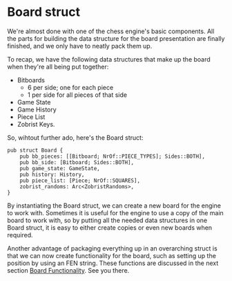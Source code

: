 # Board struct

We're almost done with one of the chess engine's basic components. All the
parts for building the data structure for the board presentation are
finally finished, and we only have to neatly pack them up.

To recap, we have the following data structures that make up the board when
they're all being put together:

- Bitboards
    - 6 per side; one for each piece
    - 1 per side for all pieces of that side
- Game State
- Game History
- Piece List
- Zobrist Keys.

So, wihtout further ado, here's the Board struct:

```rust,ignore
pub struct Board {
    pub bb_pieces: [[Bitboard; NrOf::PIECE_TYPES]; Sides::BOTH],
    pub bb_side: [Bitboard; Sides::BOTH],
    pub game_state: GameState,
    pub history: History,
    pub piece_list: [Piece; NrOf::SQUARES],
    zobrist_randoms: Arc<ZobristRandoms>,
}
```

By instantiating the Board struct, we can create a new board for
the engine to work with. Sometimes it is useful for the engine to use a
copy of the main board to work with, so by putting all the needed data
structures in one Board struct, it is easy to either create copies or even
new boards when required.

Another advantage of packaging everything up in an overarching struct is
that we can now create functionality for the board, such as setting up the
position by using an FEN string. These functions are discussed in the next
section [Board
Functionality](../board_functionality/board_functionality.md). See you
there.